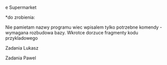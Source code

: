 ﻿e Supermarket

*do zrobienia:

Nie pamietam nazwy programu wiec wpisalem tylko potrzebne komendy -wymagana rozbudowa bazy.
Wkrotce dorzuce fragmenty kodu przykladowego

Zadania Lukasz

Zadania Pawel